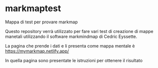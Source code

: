 # markmaptest
Mappa di test per provare markmap

Questo repository verrà utilizzato per fare vari test di creazione di mappe manetali utilizzando il software markmindmap di Cedric Eyssette.

La pagina che prende i dati e li presenta come mappa mentale è https://mymarkmap.netlify.app/

In quella pagina sono presentate le istruzioni per ottenere il risultato
